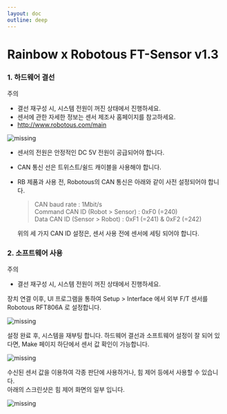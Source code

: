 ```yaml
---
layout: doc
outline: deep
---
```


# Rainbow x Robotous FT-Sensor v1.3

### 1. 하드웨어 결선

<div class="warning custom-block">
  <p class="custom-block-title">주의</p>
  <ul>
    <li>
      결선 재구성 시, 시스템 전원이 꺼진 상태에서 진행하세요.
    </li>
    <li>
      센서에 관한 자세한 정보는 센서 제조사 홈페이지를 참고하세요.
    </li>
    <li>
      <a href="http://www.robotous.com/main" target="_blank">
        http://www.robotous.com/main
      </a>
    </li>
  </ul>
</div>

![missing](/technical_docs/common/device_robotous_ft/1-1.png)

- 센서의 전원은 안정적인 DC 5V 전원이 공급되어야 합니다.
- CAN 통신 선은 트위스트/쉴드 캐이블을 사용해야 합니다.
- RB 제품과 사용 전, Robotous의 CAN 통신은 아래와 같이 사전 설정되어야 합니다.

  > CAN baud rate : 1Mbit/s<br>
  > Command CAN ID (Robot > Sensor) : 0xF0 (=240)<br>
  > Data CAN ID (Sensor > Robot) : 0xF1 (=241) & 0xF2 (=242)<br>

  위의 세 가지 CAN ID 설정은, 센서 사용 전에 센서에 세팅 되어야 합니다.

### 2. 소프트웨어 사용

<div class="warning custom-block">
<p class="custom-block-title">주의</p>
<ul>
<li>
결선 재구성 시, 시스템 전원이 꺼진 상태에서 진행하세요.
</li>
</ul>
</div>

장치 연결 이후, UI 프로그램을 통하여 Setup > Interface 에서 외부 F/T 센서를 Robotous RFT806A 로 설정합니다.

![missing](/technical_docs/common/device_robotous_ft/2-1.png)

설정 완료 후, 시스템을 재부팅 합니다. 하드웨어 결선과 소프트웨어 설정이 잘 되어 있다면, Make 페이지 하단에서 센서 값 확인이 가능합니다.

![missing](/technical_docs/common/device_robotous_ft/2-2.png)

수신된 센서 값을 이용하여 각종 판단에 사용하거나, 힘 제어 등에서 사용할 수 있습니다.<br>
아래의 스크린샷은 힘 제어 화면의 일부 입니다.

![missing](/technical_docs/common/device_robotous_ft/2-3.png)
